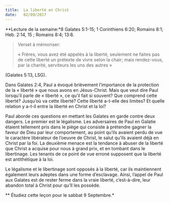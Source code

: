 ```yaml
---
title:  La liberté en Christ
date:   02/09/2017
---
```


**Lecture de la semaine:*8
Galates 5:1-15; 1 Corinthiens 6:20; Romains 8:1; Heb. 2:14, 15 ; Romains 8:4; 13:8.

><p>Verset à mémoriser:</p> « Frères, vous avez été appelés à la liberté, seulement ne faites pas de cette  liberté un prétexte de vivre selon la chair; mais rendez-vous, par la charité, serviteurs les uns des autres » 
(Galates 5:13, LSG).

Dans Galates 2:4, Paul a évoqué brièvement l’importance de la protection de la « liberté » que nous avons en  Jésus-Christ. Mais que veut dire Paul lorsqu’il parle de « liberté », ce qu’il fait si souvent? Que comprend cette  liberté? Jusqu’où va cette liberté? Cette liberté a-t-elle des limites? Et quelle relation y a-t-il entre la liberté en  Christ et la loi? 

Paul aborde ces questions en mettant les Galates en garde contre deux dangers. Le premier est  le légalisme. Les adversaires de Paul en Galatie étaient tellement pris dans le piège qui consiste à prétendre gagner la faveur de Dieu par leur comportement, au point qu’ils avaient perdu de vue le caractère libérateur de  l’oeuvre de Christ, le salut qu’ils avaient déjà en Christ par la foi. La deuxième menace est la tendance à abuser  de la liberté que Christ a acquise pour nous à grand prix, et en tombant dans le libertinage. Les tenants de ce  point de vue erroné supposent que la liberté est antithétique à la loi. 

Le légalisme et le libertinage sont opposés à la liberté, car ils maintiennent également leurs adeptes dans une  forme d’esclavage. Ainsi, l’appel de Paul aux Galates est de rester ferme dans la vraie liberté, c’est-à-dire, leur  abandon total à Christ pour qu’Il les possède. 

** Étudiez cette leçon pour le sabbat 9 Septembre.*